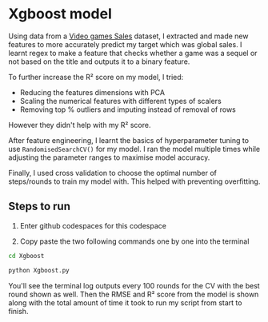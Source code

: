 # Xgboost model

Using data from a [Video games Sales](https://www.kaggle.com/datasets/gregorut/videogamesales) dataset, I extracted and made new features to more accurately predict my target which was global sales. I learnt regex to make a feature that checks whether a game was a sequel or not based on the title and outputs it to a binary feature. 

To further increase the R² score on my model, I tried:
 - Reducing the features dimensions with PCA
 - Scaling the numerical features with different types of scalers
 - Removing top % outliers and imputing instead of removal of rows 
   
However they didn't help with my R² score.

After feature engineering, I learnt the basics of hyperparameter tuning to use `RandomisedSearchCV()` for my model. I ran the model multiple times while adjusting the parameter ranges to maximise model accuracy. 

Finally, I used cross validation to choose the optimal number of steps/rounds to train my model with. This helped with preventing overfitting.

## Steps to run
1. Enter github codespaces for this codespace

2. Copy paste the two following commands one by one into the terminal
```sh
cd Xgboost
```
```sh
python Xgboost.py
```
You'll see the terminal log outputs every 100 rounds for the CV with the best round shown as well. Then the RMSE and R² score from the model is shown along with the total amount of time it took to run my script from start to finish.
